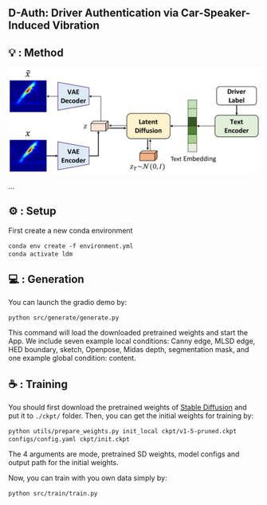 ## D-Auth: Driver Authentication via Car-Speaker-Induced Vibration

## 💡 : Method
<div align="center">
<img width="800" alt="image" src="./figs/ldm.pdf">
</div>

... 

## ⚙ : Setup
First create a new conda environment

    conda env create -f environment.yml
    conda activate ldm

## 💻 : Generation
You can launch the gradio demo by:

    python src/generate/generate.py
    
This command will load the downloaded pretrained weights and start the App. We include seven example local conditions: Canny edge, MLSD edge, HED boundary, sketch, Openpose, Midas depth, segmentation mask, and one example global condition: content. 

## ☕️ : Training

You should first download the pretrained weights of [Stable Diffusion](https://huggingface.co/runwayml/stable-diffusion-v1-5/blob/main/v1-5-pruned.ckpt) and put it to `./ckpt/` folder. Then, you can get the initial weights for training by:

    python utils/prepare_weights.py init_local ckpt/v1-5-pruned.ckpt configs/config.yaml ckpt/init.ckpt

The 4 arguments are mode, pretrained SD weights, model configs and output path for the initial weights.

Now, you can train with you own data simply by:

    python src/train/train.py